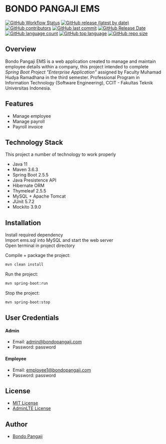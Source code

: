 BONDO PANGAJI EMS
============

[![GitHub Workflow Status](https://img.shields.io/github/workflow/status/bondopangaji/Spring-Boot-Employee-Management-System/Java%20CI%20with%20Maven?style=for-the-badge)](https://github.com/bondopangaji/Spring-Boot-Employee-Management-System/actions/workflows/maven.yml) [![GitHub release (latest by date)](https://img.shields.io/github/v/release/bondopangaji/Spring-Boot-Employee-Management-System?style=for-the-badge)](https://github.com/bondopangaji/Spring-Boot-Employee-Management-System/releases/) [![GitHub contributors](https://img.shields.io/github/contributors/bondopangaji/Spring-Boot-Employee-Management-System?style=for-the-badge)](https://github.com/bondopangaji) [![GitHub last commit](https://img.shields.io/github/last-commit/bondopangaji/Spring-Boot-Employee-Management-System?style=for-the-badge)](https://github.com/bondopangaji/Spring-Boot-Employee-Management-System/commits/) [![GitHub Release Date](https://img.shields.io/github/release-date/bondopangaji/Spring-Boot-Employee-Management-System?style=for-the-badge)](https://github.com/bondopangaji/Spring-Boot-Employee-Management-System/releases/) [![GitHub language count](https://img.shields.io/github/languages/count/bondopangaji/Spring-Boot-Employee-Management-System?style=for-the-badge)](#) [![GitHub top language](https://img.shields.io/github/languages/top/bondopangaji/Spring-Boot-Employee-Management-System?style=for-the-badge)](#) [![GitHub repo size](https://img.shields.io/github/repo-size/bondopangaji/Spring-Boot-Employee-Management-System?style=for-the-badge)](#)

## Overview
Bondo Pangaji EMS is a web application created to manage and maintain employee details within a company, this project intended to complete *Spring Boot Project "Enterprise Application"* assigned by Faculty Muhamad Hudya Ramadhana in the third semester. Professional Program in Information Technology (Software Engineering), CCIT - Fakultas Teknik Universitas Indonesia.

## Features
- Manage employee
- Manage payroll
- Payroll invoice

## Technology Stack
This project a number of technology to work properly
- Java 11
- Maven 3.6.3
- Spring Boot 2.5.5
- Java Presistence API
- Hibernate ORM
- Thymeleaf 2.5.5
- MySQL + Apache Tomcat
- JUnit 5.7.2
- Mockito 3.9.0

## Installation

Install required dependency\
Import ems.sql into MySQL and start the web server\
Open terminal in project directory

Compile + package the project:
```sh
mvn clean install
```
Run the project:
```sh
mvn spring-boot:run
```
Stop the project:
```sh
mvn spring-boot:stop
```
## User Credentials
#### Admin
- Email: admin@bondopangaji.com
- Password: password
#### Employee
- Email: employee1@bondopangaji.com
- Password: password

## License
- [MIT License](https://choosealicense.com/licenses/mit/)
- [AdminLTE License](https://adminlte.io/docs/2.4/license)

## Author
- [Bondo Pangaji](https://github.com/bondopangaji)
